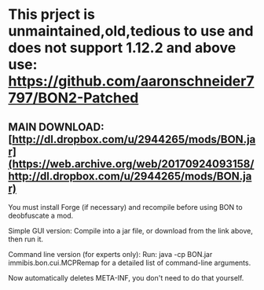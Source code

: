 # This prject is unmaintained,old,tedious to use and does not support 1.12.2 and above use: https://github.com/aaronschneider7797/BON2-Patched

## MAIN DOWNLOAD:[http://dl.dropbox.com/u/2944265/mods/BON.jar](https://web.archive.org/web/20170924093158/http://dl.dropbox.com/u/2944265/mods/BON.jar)

You must install Forge (if necessary) and recompile before using BON to deobfuscate a mod.

Simple GUI version: Compile into a jar file, or download from the link above, then run it.

Command line version (for experts only):
	Run: java -cp BON.jar immibis.bon.cui.MCPRemap
	for a detailed list of command-line arguments.

Now automatically deletes META-INF, you don't need to do that yourself.
